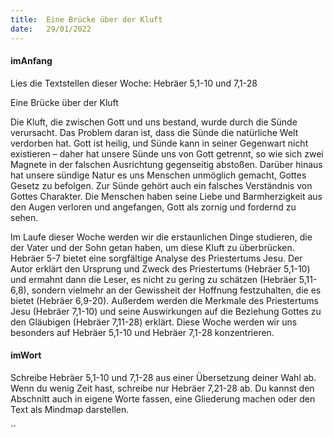 ```yaml
---
title:  Eine Brücke über der Kluft
date:   29/01/2022
---
```


#### imAnfang

Lies die Textstellen dieser Woche: Hebräer 5,1-10 und 7,1-28

Eine Brücke über der Kluft

Die Kluft, die zwischen Gott und uns bestand, wurde durch die Sünde verursacht. Das Problem daran ist, dass die Sünde die natürliche Welt verdorben hat. Gott ist heilig, und Sünde kann in seiner Gegenwart nicht existieren – daher hat unsere Sünde uns von Gott getrennt, so wie sich zwei Magnete in der falschen Ausrichtung gegenseitig abstoßen. Darüber hinaus hat unsere sündige Natur es uns Menschen unmöglich gemacht, Gottes Gesetz zu befolgen. Zur Sünde gehört auch ein falsches Verständnis von Gottes Charakter. Die Menschen haben seine Liebe und Barmherzigkeit aus den Augen verloren und angefangen, Gott als zornig und fordernd zu sehen.

Im Laufe dieser Woche werden wir die erstaunlichen Dinge studieren, die der Vater und der Sohn getan haben, um diese Kluft zu überbrücken. Hebräer 5-7 bietet eine sorgfältige Analyse des Priestertums Jesu. Der Autor erklärt den Ursprung und Zweck des Priestertums (Hebräer 5,1-10) und ermahnt dann die Leser, es nicht zu gering zu schätzen (Hebräer 5,11-6,8), sondern vielmehr an der Gewissheit der Hoffnung festzuhalten, die es bietet (Hebräer 6,9-20). Außerdem werden die Merkmale des Priestertums Jesu (Hebräer 7,1-10) und seine Auswirkungen auf die Beziehung Gottes zu den Gläubigen (Hebräer 7,11-28) erklärt. Diese Woche werden wir uns besonders auf Hebräer 5,1-10 und Hebräer 7,1-28 konzentrieren.

#### imWort

Schreibe Hebräer 5,1-10 und 7,1-28 aus einer Übersetzung deiner Wahl ab. Wenn du wenig Zeit hast, schreibe nur Hebräer 7,21-28 ab. Du kannst den Abschnitt auch in eigene Worte fassen, eine Gliederung machen oder den Text als Mindmap darstellen.

``
